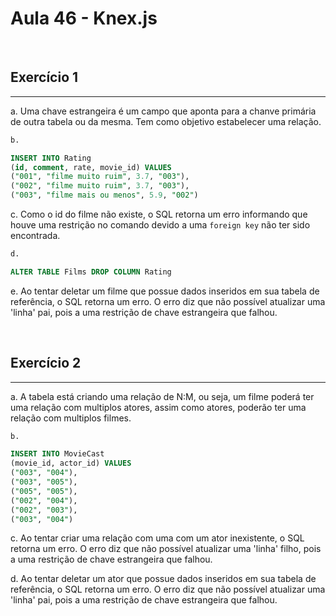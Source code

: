 #  Aula 46 - Knex.js
<br>

## Exercício 1 
***
a. Uma chave estrangeira é um campo que aponta para a chanve primária de outra tabela ou da mesma. Tem como objetivo estabelecer uma relação.

```sql
b.

INSERT INTO Rating
(id, comment, rate, movie_id) VALUES 
("001", "filme muito ruim", 3.7, "003"),
("002", "filme muito ruim", 3.7, "003"),
("003", "filme mais ou menos", 5.9, "002")
```

c. Como o id do filme não existe, o SQL retorna um erro informando que houve uma restrição no comando devido a uma `foreign key` não ter sido encontrada. 

```sql
d. 

ALTER TABLE Films DROP COLUMN Rating
```
e. Ao tentar deletar um filme que possue dados inseridos em sua tabela de referência, o SQL retorna um erro. O erro diz que não possível atualizar uma 'linha' pai, pois a uma restrição de chave estrangeira que falhou.

<br>

## Exercício 2
***
a. A tabela está criando uma relação de N:M, ou seja, um filme poderá ter uma relação com multiplos atores, assim como atores, poderão ter uma relação com multiplos filmes.

```sql
b.

INSERT INTO MovieCast 
(movie_id, actor_id) VALUES
("003", "004"),
("003", "005"),
("005", "005"),
("002", "004"),
("002", "003"),
("003", "004")
```

c. Ao tentar criar uma relação com uma com um ator inexistente, o SQL retorna um erro. O erro diz que não possível atualizar uma 'linha' filho, pois a uma restrição de chave estrangeira que falhou.

d. Ao tentar deletar um ator que possue dados inseridos em sua tabela de referência, o SQL retorna um erro. O erro diz que não possível atualizar uma 'linha' pai, pois a uma restrição de chave estrangeira que falhou.